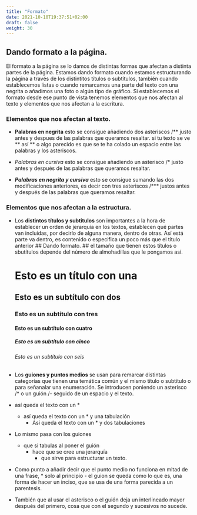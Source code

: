 ```yaml
---
title: "Formato"
date: 2021-10-10T19:37:51+02:00
draft: false
weight: 30
---
```


## Dando formato a la página.

El formato a la página se lo damos de distintas formas que afectan a distinta partes de la página. Estamos dando formato cuando estamos estructurando la página a través de los distintitos títulos o subtítulos, también cuando establecemos listas o cuando remarcamos una parte del texto con una negrita o añadimos una foto o algún tipo de gráfico. 
Si establecemos el formato desde ese punto de vista tenemos elementos que nos afectan al texto y elementos que nos afectan a la escritura. 

### Elementos que nos afectan al texto.

* **Palabras en negrita** esto se consigue añadiendo dos asteriscos /** justo antes y despues de las palabras que queramos resaltar. si tu texto se ve ** así ** o algo parecido es que se te ha colado un espacio entre las palabras y los asteriscos.

* *Palabras en cursiva* esto se consigue añadiendo un asterisco /* justo antes y después de las palabras que queramos resaltar.

* ***Palabras en negrita y cursiva*** esto se consigue sumando las dos modificaciones anteriores, es decir con tres asteriscos /*** justos antes y después de las palabras que queramos resaltar. 



### Elementos que nos afectan a la estructura.

* Los **distintos títulos y subtitulos** son importantes a la hora de establecer un orden de jerarquia en los textos, establecen qué partes van incluidas, por decirlo de alguna manera, dentro de otras. Así está parte va dentro, es contenido o especifica un poco más que el título anterior ## Dando formato. ## el tamaño que tienen estos títulos o sbutítulos depende del número de almohadillas que le pongamos así.
    # Esto es un título con una #
    ## Esto es un subtítulo con dos ##
    ### Esto es un subtítulo con tres ###
    #### Esto es un subtítulo con cuatro ####
    ##### Esto es un subtítulo con cinco #####
    ###### Esto es un subtítulo con seis ######

* Los **guiones y puntos medios** se usan para remarcar distintas categorías que tienen una temática común y el mismo título o subtítulo o para señanalar una enumeración. Se introducen poniendo un asterisco /* o un guión /- seguido de un espacio y el texto. 
* así queda el texto con un *
    * así queda el texto con un * y una tabulación
        * Así queda el texto con un * y dos tabulaciones 

- Lo mismo pasa con los guiones
    - que si tabulas al poner el guión
        - hace que se cree una jerarquía
            - que sirve para estructurar un texto.

- Como punto a añadir decir que el punto medio no funciona en mitad de una frase, * solo al principio - el guion se queda como lo que es, una forma de hacer un inciso, que se usa de una forma parecida a un parentesis.
- También que al usar el asterisco o el guión deja un interlineado mayor después del primero, cosa que con el segundo y sucesivos no sucede. 


